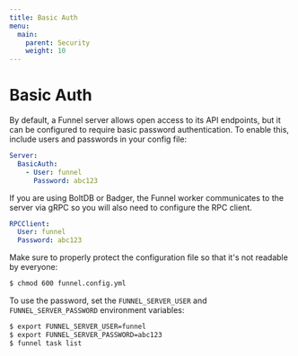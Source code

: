 ```yaml
---
title: Basic Auth
menu:
  main:
    parent: Security
    weight: 10
---
```

# Basic Auth

By default, a Funnel server allows open access to its API endpoints, but it 
can be configured to require basic password authentication. To enable this, 
include users and passwords in your config file:

```yaml
Server:
  BasicAuth:
    - User: funnel
      Password: abc123
```

If you are using BoltDB or Badger, the Funnel worker communicates to the server via gRPC
so you will also need to configure the RPC client. 

```yaml
RPCClient:
  User: funnel
  Password: abc123
```

Make sure to properly protect the configuration file so that it's not readable 
by everyone:

```bash
$ chmod 600 funnel.config.yml
```

To use the password, set the `FUNNEL_SERVER_USER` and `FUNNEL_SERVER_PASSWORD` environment variables:
```bash
$ export FUNNEL_SERVER_USER=funnel
$ export FUNNEL_SERVER_PASSWORD=abc123
$ funnel task list
```
